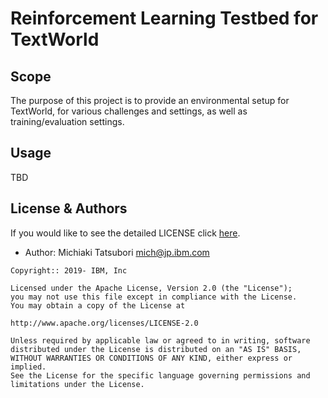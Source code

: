 <!-- This should be the location of the title of the repository, normally the short name -->
# Reinforcement Learning Testbed for TextWorld

<!-- Build Status, is a great thing to have at the top of your repository, it shows that you take your CI/CD as first class citizens -->
<!-- [![Build Status](https://travis-ci.org/jjasghar/ibm-cloud-cli.svg?branch=master)](https://travis-ci.org/jjasghar/ibm-cloud-cli) -->

<!-- Not always needed, but a scope helps the user understand in a short sentance like below, why this repo exists -->
## Scope

The purpose of this project is to provide an environmental setup for TextWorld, for various challenges and settings, as well as training/evaluation settings.

<!-- A more detailed Usage or detailed explaination of the repository here -->
## Usage

TBD


<!-- License and Authors is optional here, but gives you the ability to highlight who is involed in the project -->
## License & Authors

If you would like to see the detailed LICENSE click [here](LICENSE).

- Author: Michiaki Tatsubori <mich@jp.ibm.com>

```text
Copyright:: 2019- IBM, Inc

Licensed under the Apache License, Version 2.0 (the "License");
you may not use this file except in compliance with the License.
You may obtain a copy of the License at

http://www.apache.org/licenses/LICENSE-2.0

Unless required by applicable law or agreed to in writing, software
distributed under the License is distributed on an "AS IS" BASIS,
WITHOUT WARRANTIES OR CONDITIONS OF ANY KIND, either express or implied.
See the License for the specific language governing permissions and
limitations under the License.
```


[coc]: https://help.github.com/en/github/building-a-strong-community/adding-a-code-of-conduct-to-your-project
[issues]: https://github.com/IBM/rl-testbed-for-textworld/issues/new
